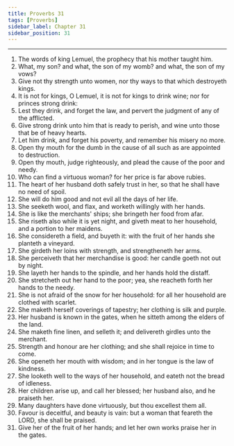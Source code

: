 ```yaml
---
title: Proverbs 31
tags: [Proverbs]
sidebar_label: Chapter 31
sidebar_position: 31
---
```


---
1. The words of king Lemuel, the prophecy that his mother taught him.
2. What, my son? and what, the son of my womb? and what, the son of my vows?
3. Give not thy strength unto women, nor thy ways to that which destroyeth kings.
4. It is not for kings, O Lemuel, it is not for kings to drink wine; nor for princes strong drink:
5. Lest they drink, and forget the law, and pervert the judgment of any of the afflicted.
6. Give strong drink unto him that is ready to perish, and wine unto those that be of heavy hearts.
7. Let him drink, and forget his poverty, and remember his misery no more.
8. Open thy mouth for the dumb in the cause of all such as are appointed to destruction.
9. Open thy mouth, judge righteously, and plead the cause of the poor and needy.
10. Who can find a virtuous woman? for her price is far above rubies.
11. The heart of her husband doth safely trust in her, so that he shall have no need of spoil.
12. She will do him good and not evil all the days of her life.
13. She seeketh wool, and flax, and worketh willingly with her hands.
14. She is like the merchants' ships; she bringeth her food from afar.
15. She riseth also while it is yet night, and giveth meat to her household, and a portion to her maidens.
16. She considereth a field, and buyeth it: with the fruit of her hands she planteth a vineyard.
17. She girdeth her loins with strength, and strengtheneth her arms.
18. She perceiveth that her merchandise is good: her candle goeth not out by night.
19. She layeth her hands to the spindle, and her hands hold the distaff.
20. She stretcheth out her hand to the poor; yea, she reacheth forth her hands to the needy.
21. She is not afraid of the snow for her household: for all her household are clothed with scarlet.
22. She maketh herself coverings of tapestry; her clothing is silk and purple.
23. Her husband is known in the gates, when he sitteth among the elders of the land.
24. She maketh fine linen, and selleth it; and delivereth girdles unto the merchant.
25. Strength and honour are her clothing; and she shall rejoice in time to come.
26. She openeth her mouth with wisdom; and in her tongue is the law of kindness.
27. She looketh well to the ways of her household, and eateth not the bread of idleness.
28. Her children arise up, and call her blessed; her husband also, and he praiseth her.
29. Many daughters have done virtuously, but thou excellest them all.
30. Favour is deceitful, and beauty is vain: but a woman that feareth the LORD, she shall be praised.
31. Give her of the fruit of her hands; and let her own works praise her in the gates.